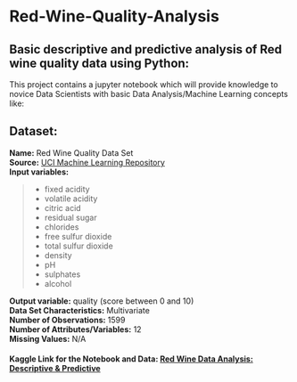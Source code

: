 # Red-Wine-Quality-Analysis
## Basic descriptive and predictive analysis of Red wine quality data using Python:

This project contains a jupyter notebook which will provide knowledge to novice Data Scientists with basic Data Analysis/Machine Learning concepts like:

## Dataset:
__Name:__ Red Wine Quality Data Set<br/>
__Source:__ [UCI Machine Learning Repository](https://archive.ics.uci.edu/ml/datasets/wine+quality)<br/>
__Input variables:__
> - fixed acidity
> - volatile acidity
> - citric acid
> - residual sugar
> - chlorides
> - free sulfur dioxide
> - total sulfur dioxide
> - density
> - pH
> - sulphates
> - alcohol<br/>

__Output variable:__ quality (score between 0 and 10)<br/>
__Data Set Characteristics:__ Multivariate<br/>
__Number of Observations:__ 1599<br/>
__Number of Attributes/Variables:__ 12<br/>
__Missing Values:__ N/A<br/>

#### Kaggle Link for the Notebook and Data: [Red Wine Data Analysis: Descriptive & Predictive](https://www.kaggle.com/vgkakad/red-wine-data-analysis-descriptive-predictive/notebook)

